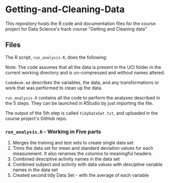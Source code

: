# Getting-and-Cleaning-Data
This repository hosts the R code and documentation files for the course project for Data Science's track course "Getting and Cleaning data"

## Files
The R script, `run_analysis.R`, does the following:

Note: The code assumes that all the data is present in the UCI folder in the current working directory and is un-compressed and without names altered.

`CodeBook.md` describes the variables, the data, and any transformations or work that was performed to clean up the data.

`run_analysis.R` contains all the code to perform the analyses described in the 5 steps. They can be launched in RStudio by just importing the file.

The output of the 5th step is called `tidyDataSet.txt`, and uploaded in the course project's GitHub repo.

### `run_analysis.R` - Working in Five parts
1.  Merges the training and test sets to create single data set
2.  Trims the data set for mean and standard deviation values for each measurement. It also renames the columns to meaningful headers.
3.  Combined desciptive activity names in the data set
4.  Combined subject and activity with data values with desciptive variable names in the data set
5.  Created second tidy Data Set -  with the average of each variable
